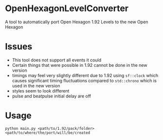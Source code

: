 # OpenHexagonLevelConverter
A tool to automatically port Open Hexagon 1.92 Levels to the new Open Hexagon
# Issues
- This tool does not support all events it could
- Certain things that were possible in 1.92 cannot be done in the new version
- timings may feel very slightly different due to 1.92 using `sf::clock` which causes significant timing fluctuations compared to `std::chrono` which is used in the new version
- styles seem to look different
- pulse and beatpulse initial delay are off
# Usage
`python main.py <path/to/1.92/pack/folder> <path/to/where/the/port/will/be/created`
